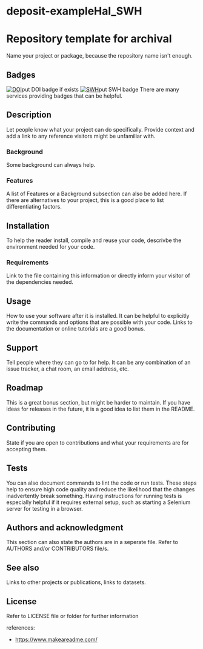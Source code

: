 # deposit-exampleHal_SWH

# Repository template for archival

Name your project or package, because the repository name isn't enough.

## Badges

[![DOI]()]()put DOI badge if exists
[![SWH]()]()put SWH badge
There are many services providing badges that can be helpful.

## Description

Let people know what your project can do specifically. 
Provide context and add a link to any reference visitors might be unfamiliar with. 

### Background

Some background can always help.

### Features

A list of Features or a Background subsection can also be added here. 
If there are alternatives to your project, this is a good place to list differentiating factors.

## Installation

To help the reader install, compile and reuse your code, descrivbe the environment needed 
for your code.


### Requirements 

Link to the file containing this information or directly inform your visitor of the dependencies needed.

## Usage

How to use your software after it is installed.
It can be helpful to explicitly write the commands and options that are possible with your code.
Links to the documentation or online tutorials are a good bonus.

## Support

Tell people where they can go to for help. It can be any combination of an issue tracker, a chat room, an email address, etc.

## Roadmap

This is a great bonus section, but might be harder to maintain.
If you have ideas for releases in the future, it is a good idea to list them in the README.

## Contributing

State if you are open to contributions and what your requirements are for accepting them.

## Tests

You can also document commands to lint the code or run tests. These steps help to ensure high code quality and reduce the likelihood that the changes inadvertently break something. Having instructions for running tests is especially helpful if it requires external setup, such as starting a Selenium server for testing in a browser.

## Authors and acknowledgment

This section can also state the authors are in a seperate file.
Refer to AUTHORS and/or CONTRIBUTORS file/s.

## See also
Links to other projects or publications, links to datasets.

## License

Refer to LICENSE file or folder for further information




references:

- https://www.makeareadme.com/
